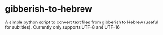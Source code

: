 # gibberish-to-hebrew
A simple python script to convert text files from gibberish to Hebrew (useful for subtitles). Currently only supports UTF-8 and UTF-16
